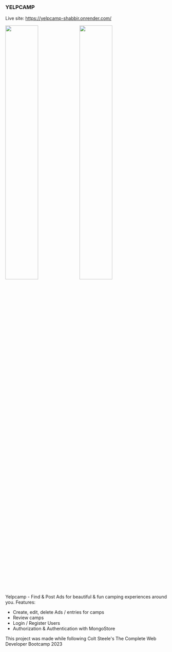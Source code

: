 ### YELPCAMP ###
Live site: https://yelpcamp-shabbir.onrender.com/

<img src="https://github.com/shabbirflow/Yelpcamp/assets/115451412/d4ee732b-9b8f-444e-bdb8-f2d8396816ae" width="45%"></img> <img src="https://github.com/shabbirflow/Yelpcamp/assets/115451412/97b2fa0a-3928-4b46-afe2-01cf3dee9d58" width="45%"></img> 

Yelpcamp - Find & Post Ads for beautiful & fun camping experiences around you.
Features: 
- Create, edit, delete Ads / entries for camps
- Review camps
- Login / Register Users
- Authorization & Authentication with MongoStore

This project was made while following Colt Steele's The Complete Web Developer Bootcamp 2023
